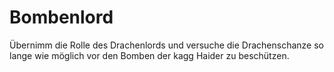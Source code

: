 # Bombenlord
Übernimm die Rolle des Drachenlords und versuche die Drachenschanze so lange wie möglich vor den Bomben der kagg Haider zu beschützen.
